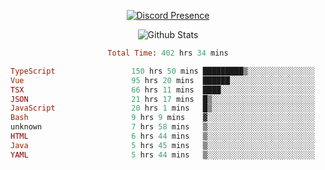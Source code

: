 <!DOCTYPE html>
<body>
<div align="center">

  [![Discord Presence](https://lanyard.cnrad.dev/api/576097150359044106)](https://discord.com/users/576097150359044106)
  
  ![Github Stats](https://github-readme-stats.vercel.app/api?username=verycrunchy&show_icons=true&theme=radical)

<!--START_SECTION:waka-->

```ruby
Total Time: 402 hrs 34 mins

TypeScript                 150 hrs 50 mins █████████▒░░░░░░░░░░░░░░░   37.48 %
Vue                        95 hrs 20 mins  ██████░░░░░░░░░░░░░░░░░░░   23.69 %
TSX                        66 hrs 11 mins  ████░░░░░░░░░░░░░░░░░░░░░   16.45 %
JSON                       21 hrs 17 mins  █▒░░░░░░░░░░░░░░░░░░░░░░░   05.29 %
JavaScript                 20 hrs 1 mins   █▒░░░░░░░░░░░░░░░░░░░░░░░   04.98 %
Bash                       9 hrs 9 mins    ▓░░░░░░░░░░░░░░░░░░░░░░░░   02.27 %
unknown                    7 hrs 58 mins   ▒░░░░░░░░░░░░░░░░░░░░░░░░   01.98 %
HTML                       6 hrs 44 mins   ▒░░░░░░░░░░░░░░░░░░░░░░░░   01.67 %
Java                       5 hrs 45 mins   ▒░░░░░░░░░░░░░░░░░░░░░░░░   01.43 %
YAML                       5 hrs 44 mins   ▒░░░░░░░░░░░░░░░░░░░░░░░░   01.43 %
```

<!--END_SECTION:waka-->
</div>
</body>
</html>

